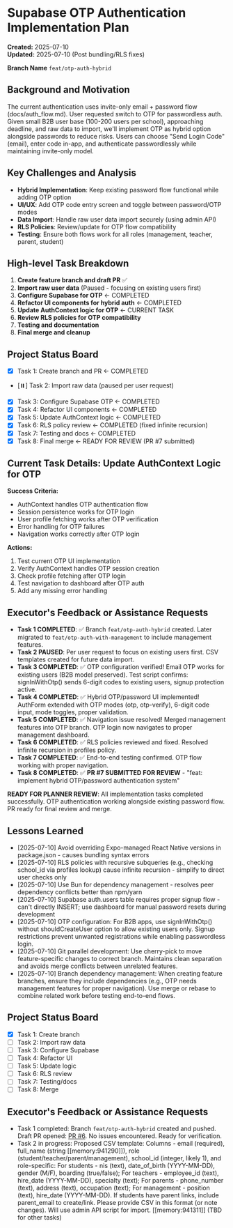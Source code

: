 # Supabase OTP Authentication Implementation Plan

**Created:** 2025-07-10  
**Updated:** 2025-07-10 (Post bundling/RLS fixes)

**Branch Name**
`feat/otp-auth-hybrid`

## Background and Motivation
The current authentication uses invite-only email + password flow (docs/auth_flow.md). User requested switch to OTP for passwordless auth. Given small B2B user base (100-200 users per school), approaching deadline, and raw data to import, we'll implement OTP as hybrid option alongside passwords to reduce risks. Users can choose "Send Login Code" (email), enter code in-app, and authenticate passwordlessly while maintaining invite-only model.

## Key Challenges and Analysis
- **Hybrid Implementation**: Keep existing password flow functional while adding OTP option
- **UI/UX**: Add OTP code entry screen and toggle between password/OTP modes
- **Data Import**: Handle raw user data import securely (using admin API)
- **RLS Policies**: Review/update for OTP flow compatibility
- **Testing**: Ensure both flows work for all roles (management, teacher, parent, student)

## High-level Task Breakdown
1. **Create feature branch and draft PR** ✅
2. **Import raw user data** (Paused - focusing on existing users first)
3. **Configure Supabase for OTP** ← COMPLETED
4. **Refactor UI components for hybrid auth** ← COMPLETED
5. **Update AuthContext logic for OTP** ← CURRENT TASK
6. **Review RLS policies for OTP compatibility**
7. **Testing and documentation**
8. **Final merge and cleanup**

## Project Status Board  
- [x] Task 1: Create branch and PR ← COMPLETED
- [⏸️] Task 2: Import raw data (paused per user request)
- [x] Task 3: Configure Supabase OTP ← COMPLETED
- [x] Task 4: Refactor UI components ← COMPLETED
- [x] Task 5: Update AuthContext logic ← COMPLETED
- [x] Task 6: RLS policy review ← COMPLETED (fixed infinite recursion)
- [x] Task 7: Testing and docs ← COMPLETED
- [x] Task 8: Final merge ← READY FOR REVIEW (PR #7 submitted)

## Current Task Details: Update AuthContext Logic for OTP

**Success Criteria:**
- AuthContext handles OTP authentication flow
- Session persistence works for OTP login
- User profile fetching works after OTP verification
- Error handling for OTP failures
- Navigation works correctly after OTP login

**Actions:**
1. Test current OTP UI implementation
2. Verify AuthContext handles OTP session creation
3. Check profile fetching after OTP login
4. Test navigation to dashboard after OTP auth
5. Add any missing error handling

## Executor's Feedback or Assistance Requests  
- **Task 1 COMPLETED**: ✅ Branch `feat/otp-auth-hybrid` created. Later migrated to `feat/otp-auth-with-management` to include management features.
- **Task 2 PAUSED**: Per user request to focus on existing users first. CSV templates created for future data import.
- **Task 3 COMPLETED**: ✅ OTP configuration verified! Email OTP works for existing users (B2B model preserved). Test script confirms: signInWithOtp() sends 6-digit codes to existing users, signup protection active.
- **Task 4 COMPLETED**: ✅ Hybrid OTP/password UI implemented! AuthForm extended with OTP modes (otp, otp-verify), 6-digit code input, mode toggles, proper validation.
- **Task 5 COMPLETED**: ✅ Navigation issue resolved! Merged management features into OTP branch. OTP login now navigates to proper management dashboard.
- **Task 6 COMPLETED**: ✅ RLS policies reviewed and fixed. Resolved infinite recursion in profiles policy.
- **Task 7 COMPLETED**: ✅ End-to-end testing confirmed. OTP flow working with proper navigation.
- **Task 8 COMPLETED**: ✅ **PR #7 SUBMITTED FOR REVIEW** - "feat: implement hybrid OTP/password authentication system"

**READY FOR PLANNER REVIEW**: All implementation tasks completed successfully. OTP authentication working alongside existing password flow. PR ready for final review and merge.

## Lessons Learned
- [2025-07-10] Avoid overriding Expo-managed React Native versions in package.json - causes bundling syntax errors
- [2025-07-10] RLS policies with recursive subqueries (e.g., checking school_id via profiles lookup) cause infinite recursion - simplify to direct user checks only
- [2025-07-10] Use Bun for dependency management - resolves peer dependency conflicts better than npm/yarn
- [2025-07-10] Supabase auth.users table requires proper signup flow - can't directly INSERT; use dashboard for manual password resets during development
- [2025-07-10] OTP configuration: For B2B apps, use signInWithOtp() without shouldCreateUser option to allow existing users only. Signup restrictions prevent unwanted registrations while enabling passwordless login.
- [2025-07-10] Git parallel development: Use cherry-pick to move feature-specific changes to correct branch. Maintains clean separation and avoids merge conflicts between unrelated features.
- [2025-07-10] Branch dependency management: When creating feature branches, ensure they include dependencies (e.g., OTP needs management features for proper navigation). Use merge or rebase to combine related work before testing end-to-end flows.

## Project Status Board  
- [x] Task 1: Create branch  
- [ ] Task 2: Import raw data  
- [ ] Task 3: Configure Supabase  
- [ ] Task 4: Refactor UI  
- [ ] Task 5: Update logic  
- [ ] Task 6: RLS review  
- [ ] Task 7: Testing/docs  
- [ ] Task 8: Merge  

## Executor's Feedback or Assistance Requests  
- Task 1 completed: Branch `feat/otp-auth-hybrid` created and pushed. Draft PR opened: [PR #6](https://github.com/ramdhanhdy/MadraXis/pull/6). No issues encountered. Ready for verification.  
- Task 2 in progress: Proposed CSV template: Columns - email (required), full_name (string [[memory:941290]]), role (student/teacher/parent/management), school_id (integer, likely 1), and role-specific: For students - nis (text), date_of_birth (YYYY-MM-DD), gender (M/F), boarding (true/false); For teachers - employee_id (text), hire_date (YYYY-MM-DD), specialty (text); For parents - phone_number (text), address (text), occupation (text); For management - position (text), hire_date (YYYY-MM-DD). If students have parent links, include parent_email to create/link. Please provide CSV in this format (or note changes). Will use admin API script for import. [[memory:941311]]
(TBD for other tasks) 